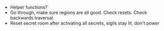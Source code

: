 - Helper functions?
- Go through, make sure regions are all good. Check resets. Check backwards traversal.
- Reset secret room after activating all secrets, sigils stay lit, don't power
